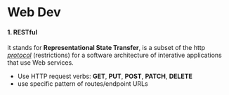 # Web Dev

#### 1. RESTful

it stands for **Representational State Transfer**, is a subset of the http <u>*protocol*</u> (restrictions) for a software architecture of interative applications that use Web services. 

+ Use HTTP request verbs: **GET**, **PUT**, **POST**, **PATCH**, **DELETE**
+ use specific pattern of routes/endpoint URLs

